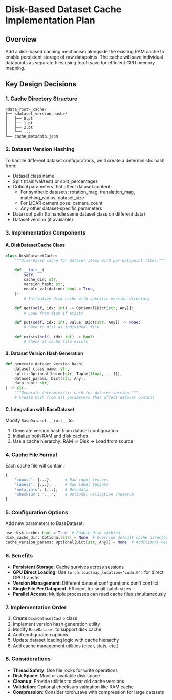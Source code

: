 # Disk-Based Dataset Cache Implementation Plan

## Overview
Add a disk-based caching mechanism alongside the existing RAM cache to enable persistent storage of raw datapoints. The cache will save individual datapoints as separate files using torch.save for efficient GPU memory mapping.

## Key Design Decisions

### 1. Cache Directory Structure
```
<data_root>_cache/
├── <dataset_version_hash>/
│   ├── 0.pt
│   ├── 1.pt
│   ├── 2.pt
│   └── ...
└── cache_metadata.json
```

### 2. Dataset Version Hashing
To handle different dataset configurations, we'll create a deterministic hash from:
- Dataset class name
- Split (train/val/test) or split_percentages
- Critical parameters that affect dataset content:
  - For synthetic datasets: rotation_mag, translation_mag, matching_radius, dataset_size
  - For LiDAR camera pose: camera_count
  - Any other dataset-specific parameters
- Data root path (to handle same dataset class on different data)
- Dataset version (if available)

### 3. Implementation Components

#### A. DiskDatasetCache Class
```python
class DiskDatasetCache:
    """Disk-based cache for dataset items with per-datapoint files."""
    
    def __init__(
        self,
        cache_dir: str,
        version_hash: str,
        enable_validation: bool = True,
    ):
        # Initialize disk cache with specific version directory
        
    def get(self, idx: int) -> Optional[Dict[str, Any]]:
        # Load from disk if exists
        
    def put(self, idx: int, value: Dict[str, Any]) -> None:
        # Save to disk as individual file
        
    def exists(self, idx: int) -> bool:
        # Check if cache file exists
```

#### B. Dataset Version Hash Generation
```python
def generate_dataset_version_hash(
    dataset_class_name: str,
    split: Optional[Union[str, Tuple[float, ...]]],
    dataset_params: Dict[str, Any],
    data_root: str,
) -> str:
    """Generate deterministic hash for dataset version."""
    # Create hash from all parameters that affect dataset content
```

#### C. Integration with BaseDataset
Modify `BaseDataset.__init__` to:
1. Generate version hash from dataset configuration
2. Initialize both RAM and disk caches
3. Use a cache hierarchy: RAM → Disk → Load from source

### 4. Cache File Format
Each cache file will contain:
```python
{
    'inputs': {...},      # Raw input tensors
    'labels': {...},      # Raw label tensors  
    'meta_info': {...},   # Metadata
    'checksum': '...',    # Optional validation checksum
}
```

### 5. Configuration Options
Add new parameters to BaseDataset:
```python
use_disk_cache: bool = True  # Enable disk caching
disk_cache_dir: Optional[str] = None  # Override default cache directory
cache_version_params: Optional[Dict[str, Any]] = None  # Additional version params
```

### 6. Benefits
- **Persistent Storage**: Cache survives across sessions
- **GPU Direct Loading**: Use `torch.load(map_location='cuda:0')` for direct GPU transfer
- **Version Management**: Different dataset configurations don't conflict
- **Single File Per Datapoint**: Efficient for small batch sizes
- **Parallel Access**: Multiple processes can read cache files simultaneously

### 7. Implementation Order
1. Create `DiskDatasetCache` class
2. Implement version hash generation utility
3. Modify `BaseDataset` to support disk cache
4. Add configuration options
5. Update dataset loading logic with cache hierarchy
6. Add cache management utilities (clear, stats, etc.)

### 8. Considerations
- **Thread Safety**: Use file locks for write operations
- **Disk Space**: Monitor available disk space
- **Cleanup**: Provide utilities to clear old cache versions
- **Validation**: Optional checksum validation like RAM cache
- **Compression**: Consider torch.save with compression for large datasets